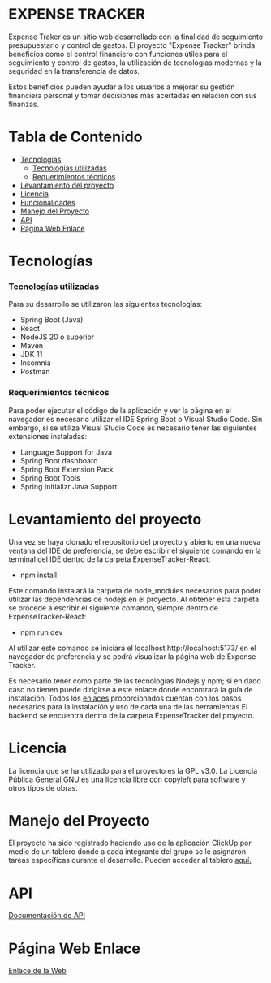 # **EXPENSE TRACKER**

 Expense Traker es un sitio web desarrollado con la finalidad de seguimiento presupuestario y control de gastos. El proyecto "Expense Tracker" brinda beneficios como el control financiero con funciones útiles para el seguimiento y control de gastos, la utilización de tecnologías modernas y la seguridad en la transferencia de datos.

  Estos beneficios pueden ayudar a los usuarios a mejorar su gestión financiera personal y tomar decisiones más acertadas en relación con sus finanzas. 

# Tabla de Contenido
- [Tecnologías](#id1)
	- [Tecnologías utilizadas](#id2)
	- [Requerimientos técnicos](#id3)
-  [Levantamiento del proyecto](#id4)
-  [Licencia](#id8)
-  [Funcionalidades](#id5)
-  [Manejo del Proyecto](#id5)
-  [API](#id7)
-  [Página Web Enlace](#id9)

 
# Tecnologías<a name="id1"></a>

### Tecnologías utilizadas<a name="id2"></a>

Para su desarrollo se utilizaron las siguientes tecnologías:

- Spring Boot (Java)
- React
- NodeJS 20 o superior
- Maven
- JDK 11
- Insomnia
-  Postman

### Requerimientos técnicos<a name="id3"></a>

Para poder ejecutar el código de la aplicación y ver la página en el navegador es necesario utilizar el IDE Spring Boot o Visual Studio Code. Sin embargo, si se utiliza Visual Studio Code es necesario tener las siguientes extensiones instaladas:

- Language Support for Java
- Spring Boot dashboard
- Spring Boot Extension Pack
- Spring Boot Tools
- Spring Initializr Java Support

# Levantamiento del proyecto<a name="id4"></a>

Una vez se haya clonado el repositorio del proyecto y abierto en una nueva ventana del IDE de preferencia, se debe escribir el siguiente comando en la terminal del IDE dentro de la carpeta ExpenseTracker-React:

- npm install

Este comando instalará la carpeta de node_modules necesarios para poder utilizar las dependencias de nodejs en el proyecto. Al obtener esta carpeta se procede a escribir el siguiente comando, siempre dentro de ExpenseTracker-React:

- npm run dev

Al utilizar este comando se iniciará el localhost http://localhost:5173/ en el navegador de preferencia y se podrá visualizar la página web de Expense Tracker.

Es necesario tener como parte de las tecnologías Nodejs y npm; si en dado caso no tienen puede dirigirse a este enlace donde encontrará la guía de instalación. Todos los [enlaces](https://phoenixnap.com/kb/install-node-js-npm-on-windows) proporcionados cuentan con los pasos necesarios para la instalación y uso de cada una de las herramientas.El backend se encuentra dentro de la carpeta ExpenseTracker del proyecto.

# Licencia<a name="id8"></a>

La licencia que se ha utilizado para el proyecto es la GPL v3.0. La Licencia Pública General GNU es una licencia libre con copyleft para software y otros tipos de obras.

# Manejo del Proyecto<a name="id6"></a>

El proyecto ha sido registrado haciendo uso de la aplicación ClickUp por medio de un tablero donde a cada integrante del grupo se le asignaron tareas específicas durante el desarrollo. Pueden acceder al tablero [aquí.](https://app.clickup.com/10554649/v/b/5-90091030524-2)


# API<a name="id7"></a>

[Documentación de API](https://documenter.getpostman.com/view/25706397/2s93zE3zui)

# Página Web Enlace<a name="id9"></a>

[Enlace de la Web](https://g21-aca-expense-tracker.vercel.app/)